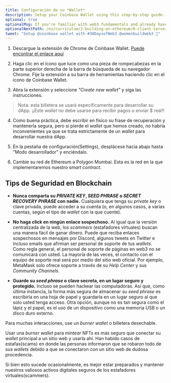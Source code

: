 ```yaml
---
title: Configuración de su *Wallet*
description: Setup your Coinbase Wallet using this step-by-step guide. Read crypto wallet safety tips to keep your wallet secure.
optional: true
optionalMsg: If you're familiar with web3 fundamentals and already have your own crypto wallet, feel free to jump ahead to the next section!
optionalNextPath: /es/curriculum/2-building-on-ethereum/0-client-server-architecture
tweet: "Setup @coinbase wallet with #30DaysofWeb3 @womenbuildweb3 🔐"
---
```


1. Descargue la extensión de Chrome de Coinbase Wallet. [Puede encontrar el enlace aquí](https://chrome.google.com/webstore/detail/coinbase-wallet-extension/hnfanknocfeofbddgcijnmhnfnkdnaad?hl=en)

2. Haga clic en el ícono que luce como una pieza de rompecabezas en la parte superior derecha de la barra de búsqueda de su navegador Chrome. Fije la extensión a su barra de herramientas haciendo clic en el icono de Coinbase Wallet.

3. Abra la extensión y seleccione _"Create new wallet"_ y siga las instrucciones.

> Nota: esta billetera se usará específicamente para desarrollar su dApp. ¡¡Este _wallet_ no debe usarse para recibir pagos o enviar $ real!!

4. Como buena práctica, debe escribir en físico su frase de recuperación y mantenerla segura, pero si pierde el _wallet_ que hemos creado, no habría inconvenientes ya que se trata estrictamente de un _wallet_ para desarrollar nuestra dApp.

5. En la pestaña de configuración(Settings), desplácese hacia abajo hasta "Modo desarrollador" y enciéndalo.

6. Cambie su red de Ethereum a Polygon Mumbai. Esta es la red en la que implementaremos nuestro _smart contract_.

## Tips de Seguridad en Blockchain

- **Nunca comparta su _PRIVATE KEY_, _SEED PHRASE_ o _SECRET RECOVERY PHRASE_ con nadie.**
  Cualquiera que tenga su _private key_ o clave privada, puede acceder a su cuenta (o, en algunos casos, a varias cuentas, según el tipo de _wallet_ con la que cuente).

- **No haga click en ningún enlace sospechoso.**
  Al igual que la versión centralizada de la web, los _scammers_ (estafadores virtuales) buscan una manera fácil de ganar dinero. Puede que reciba enlaces sospechosos en mensajes por Discord, algunos tweets en Twitter e incluso emails que afirman ser personal de soporte de tus _wallets_.
  Como regla general, el personal de soporte de páginas en web3 no se comunicará con usted. La mayoría de las veces, el contacto con el equipo de soporte real será por medio del sitio web oficial. Por ejemplo, MetaMask solo ofrece soporte a través de su _Help Center_ y sus _Community Channels_.

- **Guarde su _seed phrase_ o clave secreta, en un lugar seguro y protegido.**
  Incluso se pueden hackear las computadoras. Así que, como última instancia, la forma más segura de almacenar su _seed phrase_ es escribirla en una hoja de papel y guardarla en un lugar seguro al que solo usted tenga acceso.
  Otra opción, aunque no es tan segura como el lápiz y el papel, es el uso de un dispositivo como una memoria USB o un disco duro externo.

Para muchas interacciones, use un _burner wallet_ o billetera desechable.

Usar una _burner wallet_ para _mintear_ NFTs es más seguro que conectar su _wallet_ principal a un sitio web y usarla ahí. Han habido casos de estafas(scams) en donde las personas informaron que se robaron todo de sus _wallets_ debido a que se conectaron con un sitio web de dudosa procedencia.

Si bien esto sucede ocasionalmente, es mejor estar preparados y mantener nuestros valiosos activos digitales seguros de los estafadores virtuales(scammers).
